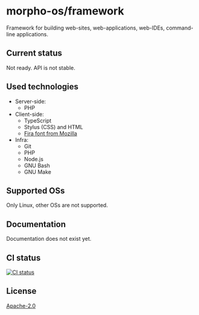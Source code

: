 # morpho-os/framework

Framework for building web-sites, web-applications, web-IDEs, command-line applications.

## Current status

Not ready. API is not stable.

## Used technologies

* Server-side:
    * PHP
* Client-side:
    * TypeScript
    * Stylus (CSS) and HTML
    * [Fira font from Mozilla](https://github.com/mozilla/Fira/blob/master/LICENSE)
* Infra:
    * Git
    * PHP
    * Node.js
    * GNU Bash
    * GNU Make

## Supported OSs

Only Linux, other OSs are not supported.

## Documentation

Documentation does not exist yet.

## CI status

[![CI status](https://github.com/morpho-os/framework/workflows/Main/badge.svg)](https://github.com/morpho-os/framework/actions?query=workflow%3AMain)

## License

[Apache-2.0](LICENSE)
